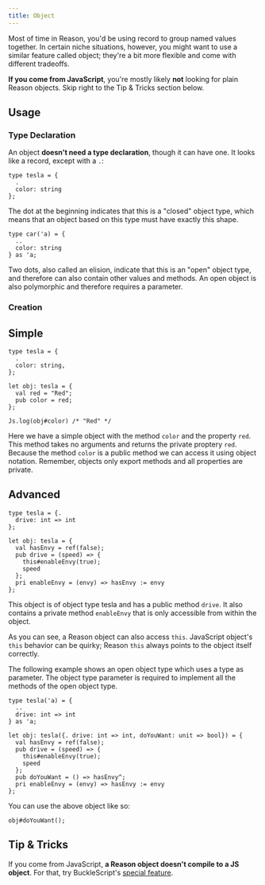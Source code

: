 ```yaml
---
title: Object
---
```


Most of time in Reason, you'd be using record to group named values together. In certain niche situations, however, you might want to use a similar feature called object; they're a bit more flexible and come with different tradeoffs.

**If you come from JavaScript**, you're mostly likely **not** looking for plain Reason objects. Skip right to the Tip & Tricks section below.

## Usage

### Type Declaration

An object **doesn't need a type declaration**, though it can have one. It looks like a record, except with a `.`:

```reason
type tesla = {
  .
  color: string
};
```

The dot at the beginning indicates that this is a "closed" object type, which means that an object based on this type must have exactly this shape.

```reason
type car('a) = {
  ..
  color: string
} as 'a;
```

Two dots, also called an elision, indicate that this is an "open" object type, and therefore can also contain other values and methods. An open object is also polymorphic and therefore requires a parameter.

### Creation

## Simple

```reason
type tesla = {
  .
  color: string,
};

let obj: tesla = {
  val red = "Red";
  pub color = red;
};

Js.log(obj#color) /* "Red" */
```

Here we have a simple object with the method `color` and the property `red`. This method takes no arguments and returns the private proptery `red`. Because the method `color` is a public method we can access it using object notation. Remember, objects only export methods and all properties are private.

## Advanced

```reason
type tesla = {.
  drive: int => int
};

let obj: tesla = {
  val hasEnvy = ref(false);
  pub drive = (speed) => {
    this#enableEnvy(true);
    speed
  };
  pri enableEnvy = (envy) => hasEnvy := envy
};
```

This object is of object type tesla and has a public method `drive`. It also contains a private method `enableEnvy` that is only accessible from within the object.

As you can see, a Reason object can also access `this`. JavaScript object's `this` behavior can be quirky; Reason `this` always points to the object itself correctly.

The following example shows an open object type which uses a type as parameter. The object type parameter is required to implement all the methods of the open object type.

```reason
type tesla('a) = {
  ..
  drive: int => int
} as 'a;

let obj: tesla({. drive: int => int, doYouWant: unit => bool}) = {
  val hasEnvy = ref(false);
  pub drive = (speed) => {
    this#enableEnvy(true);
    speed
  };
  pub doYouWant = () => hasEnvy^;
  pri enableEnvy = (envy) => hasEnvy := envy
};
```

You can use the above object like so:

```reason
obj#doYouWant();
```

## Tip & Tricks

If you come from JavaScript, **a Reason object doesn't compile to a JS object**. For that, try BuckleScript's [special feature](https://bucklescript.github.io/docs/en/object.html#record-mode).
